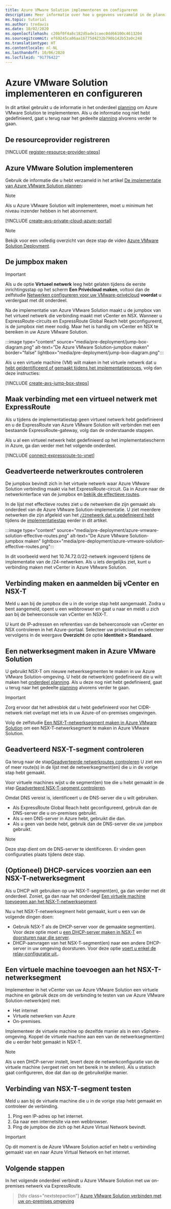 ```yaml
---
title: Azure VMware Solution implementeren en configureren
description: Meer informatie over hoe u gegevens verzameld in de planningsfase kunt gebruiken voor het implementeren van de Azure VMware Solution-privécloud.
ms.topic: tutorial
ms.author: tredavis
ms.date: 10/02/2020
ms.openlocfilehash: c20bf0f4a8c182d5ade1caec0dd66100c4613204
ms.sourcegitcommit: ef69245ca06aa16775d4232b790b142b53a0c248
ms.translationtype: HT
ms.contentlocale: nl-NL
ms.lasthandoff: 10/06/2020
ms.locfileid: "91776422"
---
```

# <a name="deploy-and-configure-azure-vmware-solution"></a>Azure VMware Solution implementeren en configureren

In dit artikel gebruikt u de informatie in het onderdeel [planning](production-ready-deployment-steps.md) om Azure VMware Solution te implementeren. Als u de informatie nog niet hebt gedefinieerd, gaat u terug naar het gedeelte [planning](production-ready-deployment-steps.md) alvorens verder te gaan.

## <a name="register-the-resource-provider"></a>De resourceprovider registreren

[!INCLUDE [register-resource-provider-steps](includes/register-resource-provider-steps.md)]


## <a name="deploy-azure-vmware-solution"></a>Azure VMware Solution implementeren

Gebruik de informatie die u hebt verzameld in het artikel [De implementatie van Azure VMware Solution plannen](production-ready-deployment-steps.md):

>[!NOTE]
>Als u Azure VMware Solution wilt implementeren, moet u minimum het niveau inzender hebben in het abonnement.

[!INCLUDE [create-avs-private-cloud-azure-portal](includes/create-private-cloud-azure-portal-steps.md)]

>[!NOTE]
>Bekijk voor een volledig overzicht van deze stap de video [Azure VMware Solution Deployment](https://www.youtube.com/embed/1JLB3L2WDWI). 

## <a name="create-the-jump-box"></a>De jumpbox maken

>[!IMPORTANT]
>Als u de optie **Virtueel netwerk** leeg hebt gelaten tijdens de eerste inrichtingsstap op het scherm **Een Privécloud maken**, voltooi dan de zelfstudie [Netwerken configureren voor uw VMware-privécloud](tutorial-configure-networking.md) **voordat** u verdergaat met dit onderdeel.  

Na de implementatie van Azure VMware Solution maakt u de jumpbox van het virtueel netwerk die verbinding maakt met vCenter en NSX. Wanneer u ExpressRoute-circuits en ExpressRoute Global Reach hebt geconfigureerd, is de jumpbox niet meer nodig.  Maar het is handig om vCenter en NSX te bereiken in uw Azure VMware Solution.  

:::image type="content" source="media/pre-deployment/jump-box-diagram.png" alt-text="De Azure VMware Solution-jumpbox maken" border="false" lightbox="media/pre-deployment/jump-box-diagram.png":::

Als u een virtuele machine (VM) wilt maken in het virtuele netwerk dat u [hebt geïdentificeerd of gemaakt tijdens het implementatieproces](production-ready-deployment-steps.md#azure-virtual-network-to-attach-azure-vmware-solution), volg dan deze instructies: 

[!INCLUDE [create-avs-jump-box-steps](includes/create-jump-box-steps.md)]

## <a name="connect-to-a-virtual-network-with-expressroute"></a>Maak verbinding met een virtueel netwerk met ExpressRoute

Als u tijdens de implementatiestap geen virtueel netwerk hebt gedefinieerd en u de ExpressRoute van Azure VMware Solution wilt verbinden met een bestaande ExpressRoute-gateway, volg dan de onderstaande stappen.

Als u al een virtueel netwerk hebt gedefinieerd op het implementatiescherm in Azure, ga dan verder met het volgende onderdeel.

[!INCLUDE [connect-expressroute-to-vnet](includes/connect-expressroute-vnet.md)]

## <a name="verify-network-routes-advertised"></a>Geadverteerde netwerkroutes controleren

De jumpbox bevindt zich in het virtuele netwerk waar Azure VMware Solution verbinding maakt via het ExpressRoute-circuit.  Ga in Azure naar de netwerkinterface van de jumpbox en [bekijk de effectieve routes](../virtual-network/manage-route-table.md#view-effective-routes).

In de lijst met effectieve routes ziet u de netwerken die zijn gemaakt als onderdeel van de Azure VMware Solution-implementatie. U ziet meerdere netwerken die zijn afgeleid van het [`/22`netwerk dat u gedefinieerd hebt](production-ready-deployment-steps.md#ip-address-segment) tijdens de [implementatiestap](#deploy-azure-vmware-solution) eerder in dit artikel.

:::image type="content" source="media/pre-deployment/azure-vmware-solution-effective-routes.png" alt-text="De Azure VMware Solution-jumpbox maken" lightbox="media/pre-deployment/azure-vmware-solution-effective-routes.png":::

In dit voorbeeld werd het 10.74.72.0/22-netwerk ingevoerd tijdens de implementatie van de /24-netwerken.  Als u iets dergelijks ziet, kunt u verbinding maken met vCenter in Azure VMware Solution.

## <a name="connect-and-sign-in-to-vcenter-and-nsx-t"></a>Verbinding maken en aanmelden bij vCenter en NSX-T

Meld u aan bij de jumpbox die u in de vorige stap hebt aangemaakt. Zodra u bent aangemeld, opent u een webbrowser en gaat u naar en meldt u zich aan bij de beheerconsole van vCenter en NSX-T.  

U kunt de IP-adressen en referenties van de beheerconsole van vCenter en NSX controleren in het Azure-portaal.  Selecteer uw privécloud en selecteer vervolgens in de weergave **Overzicht** de optie **Identiteit > Standaard**. 

## <a name="create-a-network-segment-on-azure-vmware-solution"></a>Een netwerksegment maken in Azure VMware Solution

U gebruikt NSX-T om nieuwe netwerksegmenten te maken in uw Azure VMware Solution-omgeving.  U hebt de netwerk(en) gedefinieerd die u wilt maken het [onderdeel planning](production-ready-deployment-steps.md).  Als u deze nog niet hebt gedefinieerd, gaat u terug naar het gedeelte [planning](production-ready-deployment-steps.md) alvorens verder te gaan.

>[!IMPORTANT]
>Zorg ervoor dat het adresblok dat u hebt gedefinieerd voor het CIDR-netwerk niet overlapt met iets in uw Azure-of on-premises omgevingen.  

Volg de zelfstudie [Een NSX-T-netwerksegment maken in Azure VMware Solution](tutorial-nsx-t-network-segment.md) om een NSX-T-netwerksegment te maken in Azure VMware Solution.

## <a name="verify-advertised-nsx-t-segment"></a>Geadverteerd NSX-T-segment controleren

Ga terug naar de stap[Geadverteerde netwerkroutes controleren](#verify-network-routes-advertised) U ziet een of meer route(s) in de lijst met de netwerksegment(en) die u in de vorige stap hebt gemaakt.  

Voor virtuele machines wijst u de segment(en) toe die u hebt gemaakt in de stap [Geadverteerd NSX-T-segment controleren](#verify-advertised-nsx-t-segment).  

Omdat DNS vereist is, identificeert u de DNS-server die u wilt gebruiken.  

- Als ExpressRoute Global Reach hebt geconfigureerd, gebruik dan de DNS-server die u on-premises gebruikt.  
- Als u een DNS-server in Azure hebt, gebruikt die dan.  
- Als u geen van beide hebt, gebruik dan de DNS-server die uw jumpbox gebruikt.

>[!NOTE]
>Deze stap dient om de DNS-server te identificeren. Er vinden geen configuraties plaats tijdens deze stap.

## <a name="optional-provide-dhcp-services-to-nsx-t-network-segment"></a>(Optioneel) DHCP-services voorzien aan een NSX-T-netwerksegment

Als u DHCP wilt gebruiken op uw NSX-T-segment(en), ga dan verder met dit onderdeel. Zoniet, ga dan naar het onderdeel [Een virtuele machine toevoegen aan het NSX-T-netwerksegment](#add-a-vm-on-the-nsx-t-network-segment).  

Nu u het NSX-T-netwerksegment hebt gemaakt, kunt u een van de volgende dingen doen:

* Gebruik NSX-T als de DHCP-server voor de gemaakte segment(en). Voor deze optie moet u [een DHCP-server maken in NSX-T](manage-dhcp.md#create-dhcp-server) en [doorsturen naar die server](manage-dhcp.md#create-dhcp-relay-service).
* DHCP-aanvragen van het NSX-T-segment(en) naar een andere DHCP-server in uw omgeving doorsturen. Voor deze optie [voert u enkel de relay-configuratie uit,](manage-dhcp.md#create-dhcp-relay-service).


## <a name="add-a-vm-on-the-nsx-t-network-segment"></a>Een virtuele machine toevoegen aan het NSX-T-netwerksegment

Implementeer in het vCenter van uw Azure VMware Solution een virtuele machine en gebruik deze om de verbinding te testen van uw Azure VMware Solution-netwerk(en) met:

- Het internet
- Virtuele netwerken van Azure
- On-premises.  

Implementeer de virtuele machine op dezelfde manier als in een vSphere-omgeving.  Koppel de virtuele machine aan een van de netwerksegment(en) die u eerder hebt gemaakt in NSX-T.  

>[!NOTE]
>Als u een DHCP-server instelt, levert deze de netwerkconfiguratie van de virtuele machine (vergeet niet om het bereik in te stellen).  Als u statisch gaat configureren, doe dat dan op de gebruikelijke manier.

## <a name="test-the-nsx-t-segment-connectivity"></a>Verbinding van NSX-T-segment testen

Meld u aan bij de virtuele machine die u in de vorige stap hebt gemaakt en controleer de verbinding.

1. Ping een IP-adres op het internet.
2. Ga naar een internetsite via een webbrowser.
3. Ping de jumpbox die zich op het Azure Virtual Network bevindt.

>[!IMPORTANT]
>Op dit moment is de Azure VMware Solution actief en hebt u verbinding gemaakt van en naar Azure Virtual Network en het internet.

## <a name="next-steps"></a>Volgende stappen

In het volgende onderdeel verbindt u Azure VMware Solution met uw on-premises netwerk via ExpressRoute.
> [!div class="nextstepaction"]
> [Azure VMware Solution verbinden met uw on-premises omgeving](azure-vmware-solution-on-premises.md)
